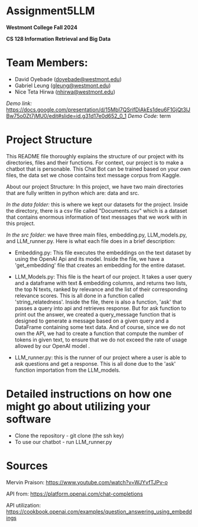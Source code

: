 # Assignment5LLM

**Westmont College Fall 2024**

**CS 128 Information Retrieval and Big Data**

# Team Members:
- David Oyebade (doyebade@westmont.edu)
- Gabriel Leung (gleung@westmont.edu)
- Nice Teta Hirwa (nhirwa@westmont.edu)

*Demo link:* https://docs.google.com/presentation/d/15MbI7QSrifDiAkEs1deu6F1GjQt3lJBw75o0Zt7jMU0/edit#slide=id.g31d17e0d652_0_1
*Demo Code:* term

# Project Structure 

This README file thoroughly explains the structure of our project with its directories, files and their functions.
For context, our project is to make a chatbot that is personable. This Chat Bot can be trained based on your own files, the data set we chose contains 
text message corpus from Kaggle.

About our project Structure: In this project, we have two main directories that are fully written in python which are: 
data and src. 

*In the data folder:* this is where we kept our datasets for the project. Inside the directory, there is a csv file called "Documents.csv" which is a dataset that 
contains enormous information of text messages that we work with in this project.  

*In the src folder:* we have three main files, embedding.py, LLM_models.py, and LLM_runner.py. Here is what each file does in a brief description:
* Embedding.py: This file executes the embeddings on the text dataset by using the OpenAI Api and its model. 
Inside the file, we have a 'get_embedding' file that creates an embedding for the entire dataset. 


* LLM_Models.py: This file is the heart of our project. It takes a user query and a dataframe with text & embedding columns, and 
returns two lists, the top N texts, ranked by relevance and the list of their corresponding relevance scores. This is all done in
a function called 'string_relatedness'. Inside the file, there is also a function, 'ask' that passes a query into api and retrieves response. But for ask function 
to print out the answer, we created a query_message function that is designed to generate a message based on a given query and a DataFrame containing some text data. 
And of course, since we do not own the API, we had to create a function that compute the number of tokens in given text, to ensure that we do not exceed the rate of usage
allowed by our OpenAI model .

* LLM_runner.py: this is the runner of our project where a user is able to ask questions and get a response. This is all done due to 
the 'ask' function importation from the LLM_models.

# Detailed instructions on how one might go about utilizing your software
- Clone the repository - git clone (the ssh key)
- To use our chatbot - run LLM_runner.py

# Sources

Mervin Praison: 
https://www.youtube.com/watch?v=WJYvfTJPv-o

API from: 
https://platform.openai.com/chat-completions

API utilization: 
https://cookbook.openai.com/examples/question_answering_using_embeddings
